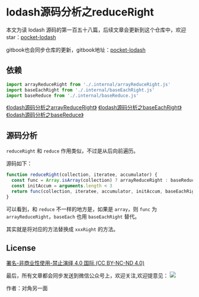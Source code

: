 # lodash源码分析之reduceRight

本文为读 lodash 源码的第一百五十八篇，后续文章会更新到这个仓库中，欢迎 star：[pocket-lodash](https://github.com/yeyuqiudeng/pocket-lodash)

gitbook也会同步仓库的更新，gitbook地址：[pocket-lodash](https://www.gitbook.com/book/yeyuqiudeng/pocket-lodash/details)

## 依赖

```javascript
import arrayReduceRight from './.internal/arrayReduceRight.js'
import baseEachRight from './.internal/baseEachRight.js'
import baseReduce from './.internal/baseReduce.js'
```

[《lodash源码分析之arrayReduceRight》](internal/arrayReduceRight.md)
[《lodash源码分析之baseEachRight》](internal/baseEachRight.md)
[《lodash源码分析之baseReduce》](internal/baseReduce.md)

## 源码分析

`reduceRight` 和 `reduce` 作用类似，不过是从后向前遍历。

源码如下：

```javascript
function reduceRight(collection, iteratee, accumulator) {
  const func = Array.isArray(collection) ? arrayReduceRight : baseReduce
  const initAccum = arguments.length < 3
  return func(collection, iteratee, accumulator, initAccum, baseEachRight)
}
```

可以看到，和 `reduce` 不一样的地方是，如果是 `array`，则 `func` 为 `arrayReduceRight`，`baseEach` 也用 `baseEachRight` 替代。

其实就是将对应的方法替换成 `xxxRight` 的方法。

## License

[署名-非商业性使用-禁止演绎 4.0 国际 (CC BY-NC-ND 4.0)](http://creativecommons.org/licenses/by-nc-nd/4.0/)

最后，所有文章都会同步发送到微信公众号上，欢迎关注,欢迎提意见：  ![](https://raw.githubusercontent.com/yeyuqiudeng/resource/master/images/qrcode_front-end-article.jpg) 

作者：对角另一面 